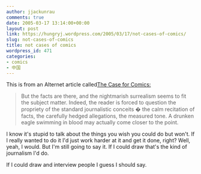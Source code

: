 ```yaml
---
author: jjackunrau
comments: true
date: 2005-03-17 13:14:00+00:00
layout: post
link: https://hungryj.wordpress.com/2005/03/17/not-cases-of-comics/
slug: not-cases-of-comics
title: not cases of comics
wordpress_id: 471
categories:
- comics
- 中国
---
```


This is from an Alternet article called[The Case for Comics:](http://alternet.org/mediaculture/21520/)

<blockquote>But the facts are there, and the nightmarish surrealism seems to fit the subject matter. Indeed, the reader is forced to question the propriety of the standard journalistic conceits � the calm recitation of facts, the carefully hedged allegations, the measured tone. A drunken eagle swimming in blood may actually come closer to the point.</blockquote>

I know it's stupid to talk about the things you wish you could do but won't.  If I really wanted to do it I'd just work harder at it and get it done, right?  Well, yeah, I would.  But I'm still going to say it.  If I could draw that's the kind of journalism I'd do.
  

  
If I could draw and interview people I guess I should say.
